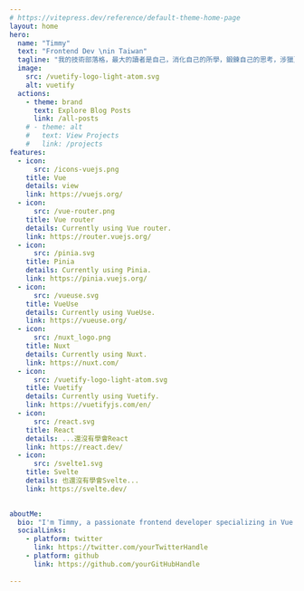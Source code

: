 ```yaml
---
# https://vitepress.dev/reference/default-theme-home-page
layout: home
hero:
  name: "Timmy"
  text: "Frontend Dev \nin Taiwan"
  tagline: "我的技術部落格，最大的讀者是自己，消化自己的所學，鍛鍊自己的思考，涉獵更多技術，增加寫公司技術文件的能力，加速學習過程"
  image:
    src: /vuetify-logo-light-atom.svg
    alt: vuetify
  actions:
    - theme: brand
      text: Explore Blog Posts
      link: /all-posts
    # - theme: alt
    #   text: View Projects
    #   link: /projects
features:
  - icon: 
      src: /icons-vuejs.png
    title: Vue 
    details: view
    link: https://vuejs.org/
  - icon: 
      src: /vue-router.png
    title: Vue router
    details: Currently using Vue router.
    link: https://router.vuejs.org/
  - icon: 
      src: /pinia.svg
    title: Pinia
    details: Currently using Pinia.
    link: https://pinia.vuejs.org/
  - icon: 
      src: /vueuse.svg
    title: VueUse
    details: Currently using VueUse.
    link: https://vueuse.org/
  - icon: 
      src: /nuxt_logo.png
    title: Nuxt
    details: Currently using Nuxt.
    link: https://nuxt.com/
  - icon: 
      src: /vuetify-logo-light-atom.svg
    title: Vuetify
    details: Currently using Vuetify.
    link: https://vuetifyjs.com/en/
  - icon: 
      src: /react.svg 
    title: React
    details: ...還沒有學會React
    link: https://react.dev/
  - icon:
      src: /svelte1.svg
    title: Svelte
    details: 也還沒有學會Svelte...
    link: https://svelte.dev/
  

aboutMe:
  bio: "I'm Timmy, a passionate frontend developer specializing in Vue.js. Follow my journey on Twitter or GitHub."
  socialLinks:
    - platform: twitter
      link: https://twitter.com/yourTwitterHandle
    - platform: github
      link: https://github.com/yourGitHubHandle
      
---
```


<script setup>
  import { v4 as uuidv4 } from 'uuid';
const log = {
    Id: uuidv4(),
    visitTime: new Date().toISOString(),
    visitUrl: window.location.href,
    userAgent: navigator.userAgent,
    referrer: document.referrer,
    language: navigator.language,
    platform: navigator.platform,
    screenResolution: `${window.screen.width}x${window.screen.height}`,
    colorDepth: window.screen.colorDepth,
    timezoneOffset: new Date().getTimezoneOffset(),
    browserName: navigator.appName,
    browserVersion: navigator.appVersion,
    os: navigator.oscpu,
    deviceMemory: navigator.deviceMemory,
    hardwareConcurrency: navigator.hardwareConcurrency,
    deviceType: navigator.userAgent.includes('Mobile') ? 'Mobile' : 'Desktop',
    screenOrientation: window.screen.orientation.type,
    networkInformation: {
        effectiveType: navigator.connection.effectiveType,
        rtt: navigator.connection.rtt,
        downlink: navigator.connection.downlink,
        saveData: navigator.connection.saveData,
    },
}
try {
fetch('https://a3zh2tapwj.execute-api.ap-northeast-1.amazonaws.com/visitLog', {
    method: 'POST',
    headers: {
        'Content-Type': 'application/json',
    },
    body: JSON.stringify(log),  // 將 log 轉為 JSON 字符串
})
    .then(response => {
        if (!response.ok) {
            throw new Error(`HTTP error! status: ${response.status}`);
        }
        return response.json();
    })
    .then(data => {
        
    })
    .catch(error => {
        
    });
} catch (error) {
    
}
</script>


